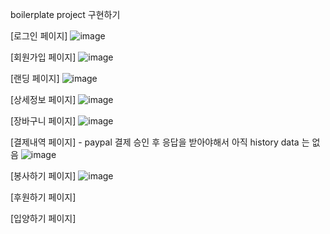 boilerplate project 구현하기

[로그인 페이지]
![image](https://user-images.githubusercontent.com/84838484/180126876-c5660999-d81c-4af6-9a4b-9ca29470c8c3.png)

[회원가입 페이지]
![image](https://user-images.githubusercontent.com/84838484/180126917-4b46f51a-06ef-4206-91f2-c36175f96461.png)

[랜딩 페이지]
![image](https://user-images.githubusercontent.com/84838484/182033786-de456cee-36a7-4a97-b545-744cccb3c61d.png)

[상세정보 페이지]
![image](https://user-images.githubusercontent.com/84838484/180126763-eccdd496-64f6-40fb-b90b-7f052e7249e3.png)

[장바구니 페이지]
![image](https://user-images.githubusercontent.com/84838484/182024092-3188066c-85d7-42e6-a584-8c7ec8916900.png)

[결제내역 페이지] - paypal 결제 승인 후 응답을 받아야해서 아직 history data 는 없음 
![image](https://user-images.githubusercontent.com/84838484/182024131-64afd7a0-7421-49b2-bc88-2b373e287fd1.png)

[봉사하기 페이지]
![image](https://user-images.githubusercontent.com/84838484/182033974-1aae0dc8-33cd-4ccb-9f10-31fe9959bc5a.png)

[후원하기 페이지]

[입양하기 페이지]
